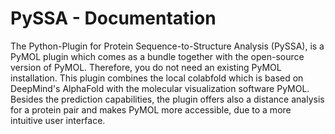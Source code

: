 # PySSA - Documentation

The Python-Plugin for Protein Sequence-to-Structure Analysis (PySSA), is a PyMOL plugin which comes as a bundle together with 
the open-source version of PyMOL. Therefore, you do not need an existing PyMOL installation.
This plugin combines the local colabfold which is based on DeepMind's AlphaFold with the molecular visualization software PyMOL.
Besides the prediction capabilities, the plugin offers also a distance analysis for a protein pair and 
makes PyMOL more accessible, due to a more intuitive user interface.
